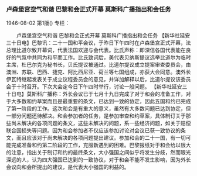 ### 卢森堡宫空气和谐  巴黎和会正式开幕 莫斯科广播指出和会任务

1946-08-02
第1版()
专栏：

　　卢森堡宫空气和谐
    巴黎和会正式开幕
    莫斯科广播指出和会任务
    【新华社延安三十日电】巴黎讯：二十一国和平会议，于昨日下午四时在卢森堡宫正式开幕，法总理比道尔致开幕词，代表法国欢迎与会代表。比氏声称：即深信各国代表能在良好的气氛中共同为和平而工作。比氏致词后，美代表贝纳斯提议选举比道尔为临时主席，杜巴尔克为秘书长，贝氏提议被通过。比道尔提议成立提案审查委员会，由澳洲、苏联、巴西、捷克、阿比西尼亚、荷兰等七国组成，亦获大会同意。澳外长伊瓦特继起发表关于成立议程委员会的意见，并详加解释以后，比道尔提议该委员会于十时召开。下次大会定今日下午四时举行，讨论一般问题。
    【新华社延安三十日电】莫斯科广播称：外长会议已于七月十九日完成了对于和会的准备工作，对于大多数和约草案而且是最重要的条文，已达到一致的协定，因此五国和约已完成了第一阶段的工作。这次和会是有重大的意义，虽然有大多数问题已达到协定，但一部分问题还待解决。和会参加者的任务，是参加审查和约草案，具体制订关于那些尚未解决的各项问题的条文，这些未解决的问题，系一些经济问题，如关于赔偿联合国损失等问题。因为和会参加者不仅应该参加讨论对会议已获一致协议的条文，而且应该对于尚未解决的各项问题提出建议。参加和会的二十一国，有一切可能完成准备和约第二阶段的工作，克服新遇到的困难。巴黎报纸对于和会给以很大的注意，指出关于制订和约的最终条文，大小强国之间似乎将发生分歧，然而眼光深远的人，认为四大强国已达到的一致协议，对于和会不能不发生影响，因为外长会议向和会所提出的建议，是代表大小强国的利益的。
